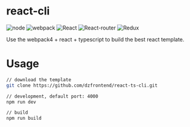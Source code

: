 # react-cli

![node](https://img.shields.io/node/v/webpack.svg)
![webpack](https://img.shields.io/badge/webpack-%5E4.x.x-brightgreen.svg)
![React](https://img.shields.io/badge/React-%5E16.4.2-yellow.svg)
![React-router](https://img.shields.io/badge/ReactRouter-%5E4.x.x-yellow.svg)
![Redux](https://img.shields.io/badge/ReactRedux-%5E4.0.0-yellow.svg)

Use the webpack4 + react + typescript to build the best react template.

# Usage

```bash
// download the template
git clone https://github.com/dzfrontend/react-ts-cli.git

// development, default port: 4000
npm run dev

// build
npm run build
```